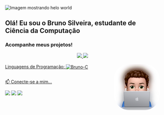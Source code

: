 <img src="https://cdn.discordapp.com/attachments/971563975953236018/996957100859211826/helo1.jpg" alt="Imagem mostrando helo world">

##  Olá! Eu sou o Bruno Silveira, estudante de Ciência da Computação 

### Acompanhe meus projetos!

<div align="center">
  <a href="https://github.com/eubrunors">
  <img height="140em" src="https://github-readme-stats.vercel.app/api?username=eubrunors&show_icons=false&theme=dracula&include_all_commits=true&count_private=true"/>
  <img height="140em" src="https://github-readme-stats.vercel.app/api/top-langs/?username=eubrunors&layout=compact&langs_count=7&theme=dracula"/>
</div>
  
<div style="display: inline_block"><br>
  Linguagens de Programação:

  <img align="center" alt="Bruno-C" height="30" width="40" src="https://cdn.jsdelivr.net/gh/devicons/devicon/icons/c/c-original.svg">
  <img align="right" alt="Bruno-pic" height="150" style="border-radius:50px;" src="https://github.com/eubrunors/eubrunors/blob/main/computer-desfoque-perfil.png">
  
</div>
  
  ##
 
<div>
  
  <p>📫 Conecte-se a mim...</p>
  
  <a href=https://www.youtube.com/channel/UCOPiUJSxV6Y7kZlE_PUpP-g target="_blank"><img src="https://img.shields.io/badge/YouTube-FF0000? style=for-the-badge&logo=youtube&logoColor=white" target="_blank"></a>
  <a href=https://www.instagram.com/_brunoors/ target="_blank"><img src="https://img.shields.io/badge/-Instagram-%23E4405F?style=for-the- badge&logo=instagram&logoColor=white" target="_blank"></a>
  <a href = "mailto:bruno.2013.br11@gmail.com"><img src="https://img.shields.io/badge/-Gmail-%23333?style=for-the-badge&logo=gmail&logoColor=white" destino ="_blank"></a>

</div>

<!---
eubrunors/eubrunors is a ✨ special ✨ repository because its `README.md` (this file) appears on your GitHub profile.
You can click the Preview link to take a look at your changes.
--->
